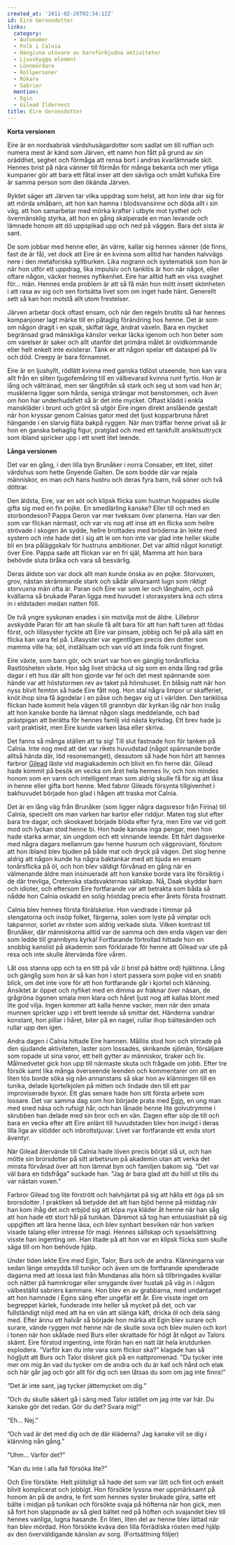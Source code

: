```yaml
---
created_at: '2011-02-28T02:34:12Z'
id: Eire Geronsdotter
links:
  category:
  - Autonomer
  - Folk i Calnia
  - Hängivna utövare av barnförbjudna aktiviteter
  - Ljusskygga element
  - Lönnmördare
  - Rollpersoner
  - Rökare
  - Sabrier
  mention:
  - Egin
  - Gilead Ildernest
title: Eire Geronsdotter
---
```


**Korta versionen**

Eire är en nordsabrisk värdshusägardotter som sadlat om till ruffian och numera mest är känd som
Järven, ett namn hon fått på grund av sin oräddhet, seghet och förmåga att rensa bort i andras
kvarlämnade skit. Hennes brist på nära vänner till förmån för många bekanta och mer ytliga kumpaner
gör att bara ett fåtal inser att den sävliga och smått kufiska Eire är samma person som den ökända
Järven.

Ryktet säger att Järven tar vilka uppdrag som helst, att hon inte drar sig för att mörda småbarn,
att hon kan hamna i blodsvansinne och döda allt i sin väg, att hon samarbetar med mörka krafter i
utbyte mot tysthet och övermänsklig styrka, att hon en gång skalperade en man levande och lämnade
honom att dö uppspikad upp och ned på väggen. Bara det sista är sant.

De som jobbar med henne eller, än värre, kallar sig hennes vänner (de finns, fast de är få), vet
dock att Eire är en kvinna som alltid har handen halvvägs nere i den metaforiska syltburken. Lika
nogrann och systematisk som hon är när hon utför ett uppdrag, lika impulsiv och tanklös är hon när
något, eller oftare någon, väcker hennes nyfikenhet. Eire har alltid haft en viss svaghet för...
män. Hennes enda problem är att så få män hon mött insett skönheten i att rasa av sig och sen
fortsätta livet som om inget hade hänt. Generellt sett så kan hon motstå allt utom frestelser.

Järven arbetar dock oftast ensam, och när den regeln brutits så har hennes kompanjoner lagt märke
till en påtaglig förändring hos henne. Det är som om någon dragit i en spak, skiftat läge, ändrat
växeln. Bara en mycket begränsad grad mänskliga känslor verkar läcka igenom och hon beter som om
varelser är saker och allt utanför det primära målet är ovidkommande eller helt enkelt inte
existerar. Tänk er att någon spelar ett dataspel på liv och död. Creepy är bara förnamnet.

Eire är en ljushyllt, rödlätt kvinna med ganska tidlöst utseende, hon kan vara allt från en sliten
tjugofemåring till en välbevarad kvinna runt fyrtio. Hon är lång och vältränad, men ser långtifrån
så stark och seg ut som vad hon är; musklerna ligger som hårda, seniga strängar mot benstommen, och
även om hon har underhudsfett så är det inte mycket. Oftast klädd i enkla manskläder i brunt och
grönt så utgör Eire ingen direkt anslående gestalt när hon kryssar genom Calnias gator med det ljust
kopparbruna håret hängande i en slarvig fläta bakpå ryggen. När man träffar henne privat så är hon
en ganska behaglig figur, pratglad och med ett tankfullt ansiktsuttryck som ibland spricker upp i
ett snett litet leende.

**Långa versionen**

Det var en gång, i den lilla byn Brunåker i norra Consaber, ett litet, slitet värdshus som hette
Gnyende Galten. De som bodde där var rejala människor, en man och hans hustru och deras fyra barn,
två söner och två döttrar.

Den äldsta, Eire, var en söt och klipsk flicka som hustrun hoppades skulle gifta sig med en fin
pojke. En smedlärling kanske? Eller till och med en storbondeson? Pappa Geron var mer tveksam över
planerna. Han var den som var flickan närmast, och var vis nog att inse att en flicka som hellre
strövade i skogen än sydde, hellre brottades med bröderna än lekte med systern och inte hade det i
sig att le om hon inte var glad inte heller skulle bli en bra påläggskalv för hustruns ambitioner.
Det var alltid något konstigt över Eire. Pappa sade att flickan var en fri själ, Mamma att hon bara
behövde sluta bråka och vara så besvärlig.

Deras äldste son var dock allt man kunde önska av en pojke. Storvuxen, grov, nästan skrämmande stark
och sådär allvarsamt lugn som riktigt storvuxna män ofta är. Paran och Eire var som ler och
långhalm, och på kvällarna så brukade Paran ligga med huvudet i storasysters knä och stirra in i
eldstaden medan natten föll.

De två yngre syskonen enades i sin motvilja mot de äldre. Lillebror avskydde Paran för att han
skulle få allt bara för att han haft turen att födas först, och lillasyster tyckte att Eire var
pinsam, jobbig och fel på alla sätt en flicka kan vara fel på. Lillasyster var egentligen precis den
dotter som mamma ville ha; söt, inställsam och van vid att linda folk runt fingret.

Eire växte, som barn gör, och snart var hon en gänglig tonårsflicka. Rastlösheten växte. Hon såg
livet sträcka ut sig som en enda lång rad gråa dagar i ett hus där allt hon gjorde var fel och det
mest spännande som hände var att höststormen rev av taket på hönshuset. En blåsig natt när hon nyss
blivit femton så hade Eire fått nog. Hon stal några limpor ur skafferiet, knöt ihop sina få ägodelar
i en påse och begav sig ut i världen. Den tanklösa flickan hade kommit hela vägen till grannbyn där
kyrkan låg när hon insåg att hon kanske borde ha lämnat någon slags meddelande, och bad prästpigan
att berätta för hennes familj vid nästa kyrkdag. Ett brev hade ju varit praktiskt, men Eire kunde
varken läsa eller skriva.

Det fanns så många ställen att ta sig! Till slut fastnade hon för tanken på Calnia. Inte nog med att
det var rikets huvudstad (något spännande borde alltså hända där, löd resonemanget), dessutom så
hade hon hört att hennes farbror [Gilead] läste vid magiakademin och blivit en fin herre där. Gilead
hade kommit på besök en vecka om året hela hennes liv, och hon mindes honom som en varm och
intelligent man som aldrig skulle få för sig att låsa in henne eller gifta bort henne. Med fabror
Gileads försynta tillgivenhet i bakhuvudet började hon glad i hågen att traska mot Calnia.

Det är en lång väg från Brunåker (som ligger några dagsresor från Firina) till Calnia, speciellt om
man varken har kartor eller riddjur. Maten tog slut efter bara tre dagar, och skoskavet började
blöda efter fyra, men Eire var vid gott mod och lyckan stod henne bi. Hon hade kanske inga pengar,
men hon hade starka armar, sin ungdom och ett vinnande leende. Ett hårt dagsverke med några dagars
mellanrum gav henne husrum och vägproviant, förutom att hon ibland blev bjuden på både mat och dryck
på vägen. Det slog henne aldrig att någon kunde ha några baktankar med att bjuda en ensam
tonårsflicka på öl, och hon blev väldigt förvånad en gång när en välmenande äldre man insinuerade
att hon kanske borde vara lite försiktig i de där trevliga, Cretenska stadsvakternas sällskap. Nå,
Daak skyddar barn och idioter, och eftersom Eire fortfarande var att betrakta som båda så nådde hon
Calnia oskadd en solig höstdag precis efter årets första frostnatt.

Calnia blev hennes första förälskelse. Hon vandrade i timmar på stengatorna och insöp folket,
färgerna, solen som lyste på vimplar och takpannor, sorlet av röster som aldrig verkade sluta.
Vilken kontrast till Brunåker, där människorna alltid var de samma och den enda vägen var den som
ledde till grannbyns kyrka! Fortfarande förtrollad hittade hon en snobbig kanslist på akademin som
förklarade för henne att Gilead var ute på resa och inte skulle återvända före våren.

Låt oss stanna upp och ta en titt på vår (i brist på bättre ord) hjältinna. Lång och gänglig som hon
är så kan hon i stort passera som pojke vid en snabb blick, om det inte vore för att hon fortfarande
går i kjortel och klänning. Ansiktet är öppet och nyfiket med en dimma av fräknar över näsan, de
grågröna ögonen smala men klara och håret ljust nog att kallas blont med lite god vilja. Ingen
kommer att kalla henne vacker, men när den smala munnen spricker upp i ett brett leende så smittar
det. Händerna vandrar konstant, hon pillar i håret, biter på en nagel, rullar ihop bältesänden och
rullar upp den igen.

Andra dagen i Calnia hittade Eire hamnen. Mållös stod hon och stirrade på den sjudande aktiviteten,
laster som lossades, skrikande sjömän, försäljare som ropade ut sina varor, ett helt gytter av
människor, tiraker och liv. Målmedvetet gick hon upp till närmaste skuta och frågade om jobb. Efter
tre försök samt lika många överseende leenden och kommentarer om att en liten tös borde söka sig nån
annanstans så skar hon av klänningen till en tunika, delade kjortelkjolen på mitten och lindade den
till ett par improviserade byxor. Ett glas senare hade hon sitt första arbete som lossare. Det var
samma dag som hon började prata med [Egin], en ung man med sned näsa och rufsigt hår, och han lånade
henne lite golvutrymme i skrubben han delade med sin bror och en vän. Dagen efter söp de till och
bara en vecka efter att Eire anlänt till huvudstaden blev hon invigd i deras lilla liga av slödder
och inbrottstjuvar. Livet var fortfarande ett enda stort äventyr.

När Gilead återvände till Calnia hade löven precis börjat slå ut, och han mötte sin brorsdotter på
sitt arbetsrum på akademin utan att verka det minsta förvånad över att hon lämnat byn och familjen
bakom sig. ”Det var väl bara en tidsfråga” suckade han. ”Jag är bara glad att du höll ut tills du
var nästan vuxen.”

Farbror Gilead tog lite förstrött och halvhjärtat på sig att hålla ett öga på sin brorsdotter. I
praktiken så betydde det att han bjöd henne på middag när han kom ihåg det och erbjöd sig att köpa
nya kläder åt henne när han såg att hon hade ett stort hål på tunikan. Däremot så tog han
entusiastiskt på sig uppgiften att lära henne läsa, och blev synbart besviken när hon varken visade
talang eller intresse för magi. Hennes sällskap och sysselsättning visste han ingenting om. Han
litade på att hon var en klipsk flicka som skulle säga till om hon behövde hjälp.

Under tiden lekte Eire med Egin, Talor, Burs och de andra. Klänningarna var sedan länge omsydda till
tunikor och även om de fortfarande spenderade dagarna med att lossa last från Mundanas alla hörn så
tillbringades kvällar och nätter på hamnkrogar eller smygande över hustak på väg in i någon
välbeställd sabriers kammare. Hon blev en av grabbarna, med undantaget att hon hamnade i Egins säng
efter ungefär ett år. Eire visste inget om begreppet kärlek, funderade inte heller så mycket på det,
och var fullständigt nöjd med att ha en vän att slänga käft, dricka öl och dela säng med. Efter ännu
ett halvår så började hon märka att Egin blev surare och surare, vände ryggen mot henne när de
skulle sova och blev mulen och kort i tonen när hon skålade med Burs eller skrattade för högt åt
något av Talors skämt. Eire förstod ingenting, inte förän han en natt lät hela krutdurken explodera.
”Varför kan du inte vara som flickor ska?” klagade han så högljutt att Burs och Talor diskret gick
på en nattpromenad. ”Du tycker inte mer om mig än vad du tycker om de andra och du är kall och hård
och elak och här går jag och gör allt för dig och sen låtsas du som om jag inte finns!”

”Det är inte sant, jag tycker jättemycket om dig.”

”Och du skulle säkert gå i säng med Talor istället om jag inte var här. Du kanske gör det redan. Gör
du det? Svara mig!”

”Eh... Nej.”

”Och vad är det med dig och de där kläderna? Jag kanske vill se dig i klänning nån gång.”

”Uhm... Varför det?”

”Kan du inte i alla fall försöka lite?”

Och Eire försökte. Helt plötsligt så hade det som var lätt och fint och enkelt blivit komplicerat
och jobbigt. Hon försökte lyssna mer uppmärksamt på honom än på de andra, le fint som hennes syster
brukade göra, satte ett bälte i midjan på tunikan och försökte svaja på höfterna när hon gick, men
så fort hon slappnade av så gled bältet ned på höften och svajandet blev till hennes vanliga, lugna
hasande. En liten, liten del av henne blev lättad när han blev mördad. Hon försökte kväva den lilla
förrädiska rösten med hjälp av den överväldigande känslan av sorg. (Fortsättning följer)

  [Gilead]: Gilead_Ildernest
  [Egin]: Egin